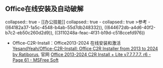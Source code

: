 ## Office在线安装及自动破解
collapsed:: true
	- [[办公技能]]
	  collapsed:: true
		- collapsed:: true
		  >参考
			- ((64182a37-1a5c-4548-b4ab-55d7db248332)), ((644672db-a4d6-40f2-b7c2-eb50c260d2d9)), ((3110248a-feac-4f31-b19d-c518ccefd976))
- Office-C2R-Install：Office2013-2024 在线安装和激活 [YesandYeah/Office-C2R-Install: Office C2R Installer from 2013 to 2024 by Ratiborus](https://github.com/YesandYeah/Office-C2R-Install), 官网 [Office 2013-2024 C2R Install + Lite v7.7.7.7.7. r6 - Page 61 - MSFree Soft](https://msfree.su/index.php?threads/498/page-61#post-26380)